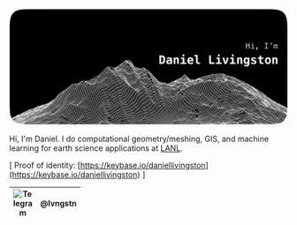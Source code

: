 ![Hi, I'm Daniel Livingston](https://raw.githubusercontent.com/daniellivingston/daniellivingston/master/banner-wireframe-landscape.png?raw=true "Hi, I'm Daniel Livingston")

Hi, I'm Daniel. I do computational geometry/meshing, GIS, and machine learning for earth science applications at [LANL](www.lanl.gov).

[ Proof of identity: [https://keybase.io/daniellivingston](https://keybase.io/daniellivingston) ]

<img align="left" alt="Telegram" width="35px" src="https://img.icons8.com/color/48/000000/telegram-app--v1.png" />  | @lvngstn
-----|------
